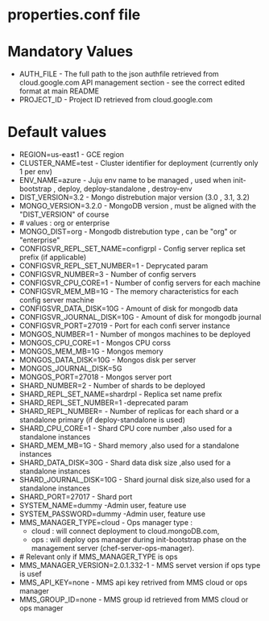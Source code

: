 # properties.conf file

# Mandatory Values

- AUTH_FILE - The full path to the json authfile retrieved from cloud.google.com API management section - see the correct edited format at main README
- PROJECT_ID - Project ID retrieved from cloud.google.com

# Default values
- REGION=us-east1 - GCE region
- CLUSTER_NAME=test - Cluster identifier for deployment (currently only 1 per env)
- ENV_NAME=azure - Juju env name to be managed , used when init-bootstrap , deploy, deploy-standalone , destroy-env
- DIST_VERSION=3.2 - Mongo distrebution major version (3.0 , 3.1, 3.2)
- MONGO_VERSION=3.2.0 - MongoDB version , must be aligned with the "DIST_VERSION" of course
- \# values : org or enterprise
- MONGO_DIST=org - Mongodb distrebution type , can be "org" or "enterprise"
- CONFIGSVR_REPL_SET_NAME=configrpl - Config server replica set prefix (if applicable)
- CONFIGSVR_REPL_SET_NUMBER=1 - Deprycated param
- CONFIGSVR_NUMBER=3 - Number of config servers
- CONFIGSVR_CPU_CORE=1 - Number of config servers for each machine
- CONFIGSVR_MEM_MB=1G - The memory characteristics for each config server machine
- CONFIGSVR_DATA_DISK=10G - Amount of disk for mongodb data
- CONFIGSVR_JOURNAL_DISK=10G - Amount of disk for mongodb journal
- CONFIGSVR_PORT=27019 - Port for each confi server instance
- MONGOS_NUMBER=1 - Number of mongos machines to be deployed
- MONGOS_CPU_CORE=1 - Mongos CPU corss
- MONGOS_MEM_MB=1G - Mongos memory 
- MONGOS_DATA_DISK=10G - Mongos disk per server
- MONGOS_JOURNAL_DISK=5G 
- MONGOS_PORT=27018 - Mongos server port
- SHARD_NUMBER=2 - Number of shards to be deployed
- SHARD_REPL_SET_NAME=shardrpl - Replica set name prefix
- SHARD_REPL_SET_NUMBER=1 -deprecated param
- SHARD_REPL_NUMBER= - Number of replicas for each shard or a standalone primary (if deploy-standalone is used)
- SHARD_CPU_CORE=1 - Shard CPU core number ,also used for a standalone instances
- SHARD_MEM_MB=1G - Shard memory  ,also used for a standalone instances
- SHARD_DATA_DISK=30G - Shard data disk size ,also used for a standalone instances
- SHARD_JOURNAL_DISK=10G - Shard journal disk size,also used for a standalone instances
- SHARD_PORT=27017 - Shard port
- SYSTEM_NAME=dummy -Admin user, feature use
- SYSTEM_PASSWORD=dummy -Admin user, feature use
- MMS_MANAGER_TYPE=cloud - Ops manager type : 
     * cloud : will connect deployment to cloud.mongoDB.com, 
     * ops : will deploy ops manager during init-bootstrap phase on the management server (chef-server-ops-manager).
- \# Relevant only if MMS_MANAGER_TYPE is ops
- MMS_MANAGER_VERSION=2.0.1.332-1 - MMS servet version if ops type is usef
- MMS_API_KEY=none - MMS api key retrived from MMS cloud or ops manager
- MMS_GROUP_ID=none - MMS group id retrieved from MMS cloud or ops manager
